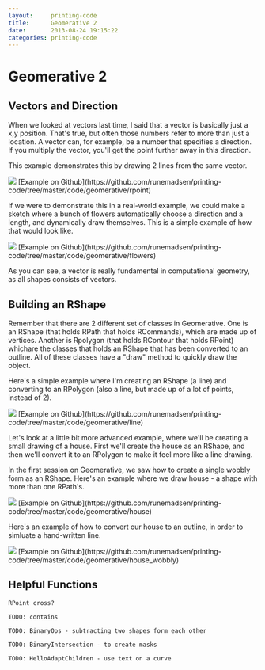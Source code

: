 ```yaml
---
layout:     printing-code
title:      Geomerative 2
date:       2013-08-24 19:15:22
categories: printing-code
---
```



Geomerative 2
=============

Vectors and Direction
---------------------

When we looked at vectors last time, I said that a vector is basically just a x,y position. That's true, but often those numbers refer to more than just a location. A vector can, for example, be a number that specifies a direction. If you multiply the vector, you'll get the point further away in this direction. 

This example demonstrates this by drawing 2 lines from the same vector.

<img src="http://runemadsen-2012.s3.amazonaws.com/printing-code-2012/geomerative/rpoint_small.jpg" data-slideshow="http://runemadsen-2012.s3.amazonaws.com/printing-code-2012/geomerative/rpoint.png" />
[Example on Github](https://github.com/runemadsen/printing-code/tree/master/code/geomerative/rpoint)

If we were to demonstrate this in a real-world example, we could make a sketch where a bunch of flowers automatically choose a direction and a length, and dynamically draw themselves. This is a simple example of how that would look like.

<img src="http://runemadsen-2012.s3.amazonaws.com/printing-code-2012/geomerative/flowers_small.jpg" data-slideshow="http://runemadsen-2012.s3.amazonaws.com/printing-code-2012/geomerative/flowers.png" />
[Example on Github](https://github.com/runemadsen/printing-code/tree/master/code/geomerative/flowers)

As you can see, a vector is really fundamental in computational geometry, as all shapes consists of vectors.


Building an RShape
-------------------

Remember that there are 2 different set of classes in Geomerative. One is an RShape (that holds RPath that holds RCommands), which are made up of vertices. Another is Rpolygon (that holds RContour that holds RPoint) whichare the classes that holds an RShape that has been converted to an outline. All of these classes have a "draw" method to quickly draw the object.

Here's a simple example where I'm creating an RShape (a line) and converting to an RPolygon (also a line, but made up of a lot of points, instead of 2).

<img src="http://runemadsen-2012.s3.amazonaws.com/printing-code-2012/geomerative/line_small.jpg" data-slideshow="http://runemadsen-2012.s3.amazonaws.com/printing-code-2012/geomerative/line.png" />
[Example on Github](https://github.com/runemadsen/printing-code/tree/master/code/geomerative/line)

Let's look at a little bit more advanced example, where we'll be creating a small drawing of a house. First we'll create the house as an RShape, and then we'll convert it to an RPolygon to make it feel more like a line drawing.

In the first session on Geomerative, we saw how to create a single wobbly form as an RShape. Here's an example where we draw house - a shape with more than one RPath's.

<img src="http://runemadsen-2012.s3.amazonaws.com/printing-code-2012/geomerative/house_small.jpg" data-slideshow="http://runemadsen-2012.s3.amazonaws.com/printing-code-2012/geomerative/house.png" />
[Example on Github](https://github.com/runemadsen/printing-code/tree/master/code/geomerative/house)

Here's an example of how to convert our house to an outline, in order to simluate a hand-written line.

<img src="http://runemadsen-2012.s3.amazonaws.com/printing-code-2012/geomerative/house_wobbly_small.jpg" data-slideshow="http://runemadsen-2012.s3.amazonaws.com/printing-code-2012/geomerative/house_wobbly.png" />
[Example on Github](https://github.com/runemadsen/printing-code/tree/master/code/geomerative/house_wobbly)


Helpful Functions
-----------------

	RPoint cross?

	TODO: contains

	TODO: BinaryOps - subtracting two shapes form each other

	TODO: BinaryIntersection - to create masks

	TODO: HelloAdaptChildren - use text on a curve